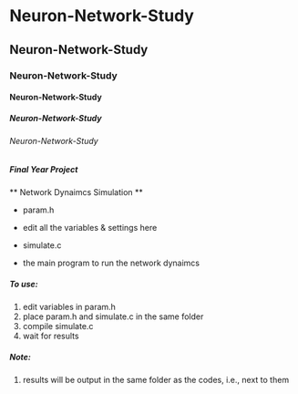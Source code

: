 # Neuron-Network-Study
## Neuron-Network-Study
### Neuron-Network-Study
#### Neuron-Network-Study
##### Neuron-Network-Study
###### Neuron-Network-Study
##### Final Year Project

** Network Dynaimcs Simulation **

- param.h
- edit all the variables & settings here

- simulate.c
- the main program to run the network dynaimcs

##### To use:
1. edit variables in param.h
2. place param.h and simulate.c in the same folder
3. compile simulate.c
4. wait for results

##### Note:
1. results will be output in the same folder as the codes, i.e., next to them
